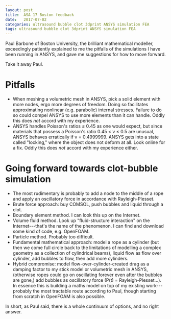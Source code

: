 ```yaml
---
layout: post
title:  ASA 17 Boston feedback
date:   2017-07-02
categories: ultrasound bubble clot 3dprint ANSYS simulation FEA
tags: ultrasound bubble clot 3dprint ANSYS simulation FEA
---
```

Paul Barbone of Boston University, the brilliant mathematical modeller, exceedingly patiently explained to me the pitfalls of the simulations I have been running in ANSYS, and gave me suggestions for how to move forward.

Take it away Paul.

# Pitfalls
- When meshing a volumetric mesh in ANSYS, pick a solid element with more nodes, ergo more degrees of freedom. Doing so facilitates approximating nonlinear (e.g. parabolic) internal stresses. Failure to do so could compel ANSYS to use more elements than it can handle.  Oddly this does *not* accord with my experience.
- ANSYS handles Poisson's ratios &le; 0.45 as one would expect, but since materials that possess a Poisson's ratio 0.45 < &nu; &le; 0.5 are unusual, ANSYS behaves erratically if &nu; = 0.4999999. ANSYS gets into a state called "locking," where the object does not deform at all. Look online for a fix. Oddly this does *not* accord with my experience either.

# Going forward towards clot-bubble simulation
- The most rudimentary is probably to add a node to the middle of a rope and apply an oscillatory force in accordance with Rayleigh-Plesset.
- Brute force approach: buy COMSOL, push bubbles and liquid through a clot.
- Boundary element method. I can look this up on the Internet.
- Volume fluid method. Look up "fluid-structure interaction" on the Internet---that's the name of the phenomenon. I can find and download some kind of code, e.g. OpenFOAM.
- Particle method. Probably too difficult.
- Fundamental mathematical approach: model a rope as a cylinder (but then we come full circle back to the limitations of modelling a complex geometry as a collection of cylindrical beams), liquid flow as flow over cylinder, add bubbles to flow, then add more cylinders.
- Hybrid compromise: model flow-over-cylinder-created drag as a damping factor to my stick model or volumetric mesh in ANSYS, (otherwise ropes could go on oscillating forever even after the bubbles are gone,) add bubbles as oscillatory force (P(t) = Rayleigh-Plesset...). In essence this is building a maths model on top of my existing work---probably the most tractable route according to Paul, though starting from scratch in OpenFOAM is also possible.

In short, as Paul said, there is a whole continuum of options, and no right answer.
